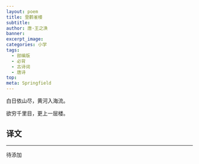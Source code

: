 ```yaml
---
layout: poem
title: 登鹳雀楼
subtitle: 
author: 唐·王之涣
banner: 
excerpt_image: 
categories: 小学
tags:
  - 部编版
  - 必背
  - 古诗词
  - 唐诗
top: 
meta: Springfield
---
```


白日依山尽，黄河入海流。

欲穷千里目，更上一层楼。


## 译文

---

待添加
